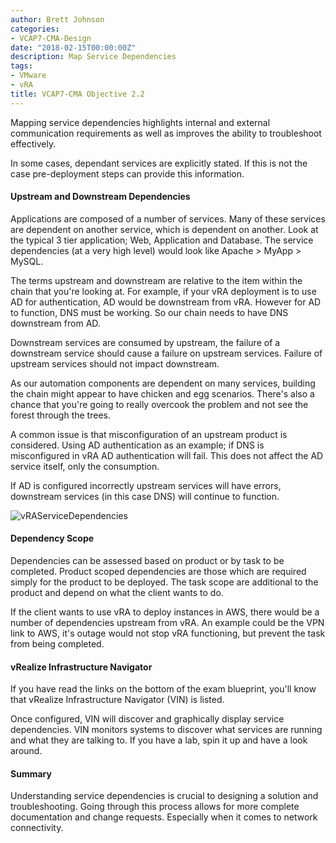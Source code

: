 ```yaml
---
author: Brett Johnson
categories:
- VCAP7-CMA-Design
date: "2018-02-15T00:00:00Z"
description: Map Service Dependencies
tags:
- VMware
- vRA
title: VCAP7-CMA Objective 2.2
---
```


Mapping service dependencies highlights internal and external communication requirements as well as improves the ability to troubleshoot effectively.

In some cases, dependant services are explicitly stated. If this is not the case pre-deployment steps can provide this information.

#### Upstream and Downstream Dependencies

Applications are composed of a number of services. Many of these services are dependent on another service, which is dependent on another. Look at the typical 3 tier application; Web, Application and Database. The service dependencies (at a very high level) would look like Apache > MyApp > MySQL.

The terms upstream and downstream are relative to the item within the chain that you're looking at. For example, if your vRA deployment is to use AD for authentication, AD would be downstream from vRA. However for AD to function, DNS must be working. So our chain needs to have DNS downstream from AD.

Downstream services are consumed by upstream, the failure of a downstream service should cause a failure on upstream services. Failure of upstream services should not impact downstream. 

As our automation components are dependent on many services, building the chain might appear to have chicken and egg scenarios. There's also a chance that you're going to really overcook the problem and not see the forest through the trees.

A common issue is that misconfiguration of an upstream product is considered. Using AD authentication as an example; if DNS is misconfigured in vRA AD authentication will fail. This does not affect the AD service itself, only the consumption. 

If AD is configured incorrectly upstream services will have errors, downstream services (in this case DNS) will continue to function.

![vRAServiceDependencies](/assets/images/vRAServiceDependencies.svg)

#### Dependency Scope

Dependencies can be assessed based on product or by task to be completed. Product scoped dependencies are those which are required simply for the product to be deployed. The task scope are additional to the product and depend on what the client wants to do.

If the client wants to use vRA to deploy instances in AWS, there would be a number of dependencies upstream from vRA. An example could be the VPN link to AWS, it's outage would not stop vRA functioning, but prevent the task from being completed.

#### vRealize Infrastructure Navigator

If you have read the links on the bottom of the exam blueprint, you'll know that vRealize Infrastructure Navigator (VIN) is listed.

Once configured, VIN will discover and graphically display service dependencies. VIN monitors systems to discover what services are running and what they are talking to. If you have a lab, spin it up and have a look around.

#### Summary

Understanding service dependencies is crucial to designing a solution and troubleshooting. Going through this process allows for more complete documentation and change requests. Especially when it comes to network connectivity.